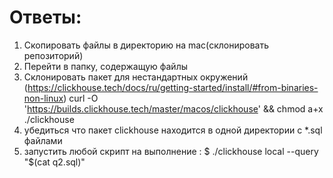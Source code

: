 # Ответы:
1) Скопировать файлы в директорию на mac(склонировать репозиторий)
2) Перейти в папку, содержащую файлы
3) Склонировать пакет для нестандартных окружений (https://clickhouse.tech/docs/ru/getting-started/install/#from-binaries-non-linux)
	curl -O 'https://builds.clickhouse.tech/master/macos/clickhouse' && chmod a+x ./clickhouse
4) убедиться что пакет clickhouse находится в одной директории с *.sql файлами
5) запустить любой скрипт на выполнение :
	$ ./clickhouse local --query "$(cat q2.sql)"  
